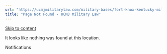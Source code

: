```yaml
---
url: "https://ucmjmilitarylaw.com/military-bases/fort-knox-kentucky-military-defense-lawyer-ucmj-legal-guide/%7Blocation13"
title: "Page Not Found - UCMJ Military Law"
---
```


[Skip to content](https://ucmjmilitarylaw.com/military-bases/fort-knox-kentucky-military-defense-lawyer-ucmj-legal-guide/%7Blocation13#content)

It looks like nothing was found at this location.

Notifications